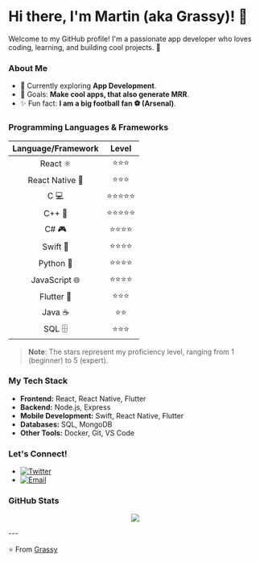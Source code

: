 # Hi there, I'm Martin (aka Grassy)! 👋

Welcome to my GitHub profile! I'm a passionate app developer who loves coding, learning, and building cool projects. 🚀

### About Me

- 🌱 Currently exploring **App Development**.
- 🎯 Goals: **Make cool apps, that also generate MRR**.
- ✨ Fun fact: **I am a big football fan ⚽️ (Arsenal)**.

### Programming Languages & Frameworks

| Language/Framework | Level |
| :----------------: | :---: |
| React ⚛️              | ⭐⭐⭐ |
| React Native 📱       | ⭐⭐⭐   |
| C 💻                  | ⭐⭐⭐⭐⭐  |
| C++  💾              | ⭐⭐⭐⭐⭐  |
| C# 🎮                | ⭐⭐⭐⭐   |
| Swift  🍏            | ⭐⭐⭐⭐    |
| Python 🐍            | ⭐⭐⭐⭐  |
| JavaScript  🌐       | ⭐⭐⭐⭐  | 
| Flutter 🎨           | ⭐⭐⭐    |
| Java   ☕            | ⭐⭐   |
| SQL  🗄️              | ⭐⭐⭐   | 

> **Note**: The stars represent my proficiency level, ranging from 1 (beginner) to 5 (expert).

### My Tech Stack

- **Frontend:** React, React Native, Flutter
- **Backend:** Node.js, Express
- **Mobile Development:** Swift, React Native, Flutter
- **Databases:** SQL, MongoDB
- **Other Tools:** Docker, Git, VS Code
<!--
### Latest Projects

Here are a few highlights from my recent work:

- [Project 1](https://github.com/yourusername/project1) - A brief description with emojis to make it fun! ✨
- [Project 2](https://github.com/yourusername/project2) - Another cool project! 🚀
- [Project 3](https://github.com/yourusername/project3) - Yet another awesome thing I built! 💡
-->
### Let's Connect!
- [![Twitter](https://img.shields.io/badge/-Twitter-blue?style=flat-square&logo=Twitter&logoColor=white&link=https://twitter.com/yourtwitter)](https://twitter.com/grassy_dev)
- [![Email](https://img.shields.io/badge/-Email-c14438?style=flat-square&logo=Gmail&logoColor=white&link=mailto:youremail)](mailto:grassios@gmail.com)

### GitHub Stats

<p align="center">
  <img src="https://github-readme-stats.vercel.app/api?username=GrassiOS&show_icons=true&hide_border=true&theme=radical" />
</p>
---

⭐️ From [Grassy](https://github.com/GrassiOS)
